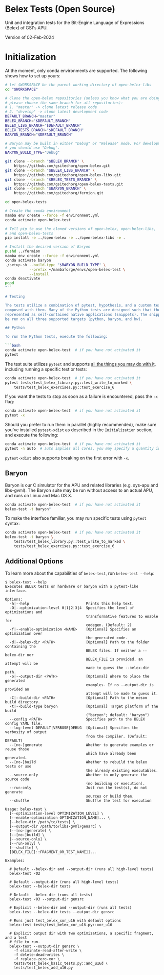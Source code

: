 # Belex Tests (Open Source)

Unit and integration tests for the Bit-Engine Language of Expressions (Belex) of
GSI's APU.

Version of 02-Feb-2024

# Initialization

At the moment, only conda environments are supported. The following shows how
to set up yours:

```bash
# let $WORKSPACE be the parent working directory of open-belex-libs
cd "$WORKSPACE"

# Clone the open-belex repositories (unless you know what you are doing,
# please choose the same branch for all repositories):
# 1. "master" -> clone latest release code
# 2. "develop" -> clone latest development code
DEFAULT_BRANCH="master"
BELEX_BRANCH="$DEFAULT_BRANCH"
BELEX_LIBS_BRANCH="$DEFAULT_BRANCH"
BELEX_TESTS_BRANCH="$DEFAULT_BRANCH"
BARYON_BRANCH="$DEFAULT_BRANCH"

# Baryon may be built in either "Debug" or "Release" mode. For development,
# you should use "Debug".
BARYON_BUILD_TYPE="Debug"

git clone --branch "$BELEX_BRANCH" \
    https://github.com/gsitechorg/open-belex.git
git clone --branch "$BELEX_LIBS_BRANCH" \
    https://github.com/gsitechorg/open-belex-libs.git
git clone --branch "$BELEX_TESTS_BRANCH" \
    https://github.com/gsitechorg/open-belex-tests.git
git clone --branch "$BARYON_BRANCH" \
    https://github.com/gsitechorg/fermion.git

cd open-belex-tests

# Create the conda environment
mamba env create --force -f environment.yml
conda activate open-belex-test

# Tell pip to use the cloned versions of open-belex, open-belex-libs,
# and open-belex-tests
pip install -e ../open-belex -e ../open-belex-libs -e .

# Install the desired version of Baryon
pushd ../fermion
mamba env create --force -f environment.yml
conda activate baryon
./setup.sh --build-type "$BARYON_BUILD_TYPE" \
           --prefix ~/mambaforge/envs/open-belex-test \
           --install
conda deactivate
popd
"``

# Testing

The tests utilize a combination of pytest, hypothesis, and a custom test harness
composed with them. Many of the Python tests are designed such that they can be
represented as self-contained native applications (snippets). The snippets may
be run on all three supported targets (python, baryon, and hw).

## Python

To run the Python tests, execute the following:

```bash
conda activate open-belex-test  # if you have not activated it
pytest
```

The test suite utilizes `pytest` and supports [all the things you may do with
it](https://docs.pytest.org/en/7.1.x/how-to/usage.html), including running a
specific test or tests:

```bash
conda activate open-belex-test  # if you have not activated it
pytest tests/test_belex_library.py::test_write_to_marked \
    tests/test_belex_exercises.py::test_exercise_6
```

If you want the tests to stop as soon as a failure is encountered, pass the `-x`
flag:

```bash
conda activate open-belex-test  # if you have not activated it
pytest -x
```

Should you prefer to run them in parallel (highly recommended), make sure you've
installed `pytest-xdist` as described in the `Initialization` section, and
execute the following:

```bash
conda activate open-belex-test  # if you have not activated it
pytest -n auto  # auto implies all cores, you may specify a quantity in its place
```

`pytest-xdist` also supports breaking on the first error with `-x`.

## Baryon

Baryon is our C simulator for the APU and related libraries (e.g. sys-apu and
libs-gvml). The Baryon suite may be run without access to an actual APU, and
runs on Linux and Mac OS X.

```bash
conda activate open-belex-test  # if you have not activated it
belex-test -t baryon"
```

To make the interface familiar, you may run specific tests using `pytest`
syntax:

```bash
conda activate open-belex-test  # if you have not activated it
belex-test -t baryon \
    tests/test_belex_library.py::test_write_to_marked \
    tests/test_belex_exercises.py::test_exercise_6
```

## Additional Options

To learn more about the capabilities of `belex-test`, run `belex-test --help`:

```
$ belex-test --help
Executes BELEX tests on hardware or baryon with a pytest-like interface.

Options:
  -h|--help                          Prints this help text.
  -O|--optimization-level 0|1|2|3|4  Specifies the level of optimizations and
                                     transformative features to enable for
                                     codegen. (Default: 2)
  -f|--enable-optimization <NAME>    [Optional] Specifies an optimization over
                                     the generated code.
  -d|--belex-dir <PATH>              [Optional] Path to the folder containing the
                                     BELEX files. If neither a --belex-dir nor
                                     BELEX_FILE is provided, an attempt will be
                                     made to guess the --belex-dir path.
  -o|--output-dir <PATH>             [Optional] Where to place the generated
                                     examples. If no --output-dir is provided an
                                     attempt will be made to guess it.
  -C|--build-dir <PATH>              [Optional] Path to the meson build directory.
  -t|--build-type baryon             [Optional] Target platform of the build
                                     ("baryon"; default: "baryon")
  --config <PATH>                    Specifies path to the BELEX config YAML file.
  --log-level DEFAULT|VERBOSE|DEBUG  [Optional] Specifies the verbosity of output
                                     from the compiler. (Default: DEFAULT)
  --[no-]generate                    Whether to generate examples or reuse those
                                     which have already been generated.
  --[no-]build                       Whether to rebuild the belex tests or use
                                     the already existing executables.
  --source-only                      Whether to only generate the source code
                                     (no building or execution).
  --run-only                         Just run the test(s), do not generate
                                     sources or build them.
  --shuffle                          Shuffle the test for execution

Usage: belex-test \
  [--optimization-level OPTIMIZATION_LEVEL] \
  [--enable-optimization OPTIMIZATION_NAME]... \
  [--belex-dir /path/to/tests] \
  [--output-dir /path/to/libs-gvml/gensrc] \
  [--[no-]generate] \
  [--[no-]build] \
  [--source-only] \
  [--run-only] \
  [--shuffle] \
  [BELEX_FILE[::FRAGMENT_OR_TEST_NAME]]...

Examples:

  # Default --belex-dir and --output-dir (runs all high-level tests)
  belex-test -O2

  # Default --output-dir (runs all high-level tests)
  belex-test --belex-dir tests

  # Default --belex-dir (runs all tests)
  belex-test -O3 --output-dir gensrc

  # Explicit --belex-dir and --output-dir (runs all tests)
  belex-test --belex-dir tests --output-dir gensrc

  # Runs just test_belex_xor_u16 with default options
  belex-test tests/test_belex_xor_u16.py::xor_u16

  # Explicit output dir with two optimizations, a specific fragment, and a test
  # file to run.
  belex-test --output-dir gensrc \
    -f eliminate-read-after-write \
    -f delete-dead-writes \
    -f replace-zero-xor \
    tests/test_belex_basic_tests.py::and_u16d \
    tests/test_belex_add_u16.py
```
